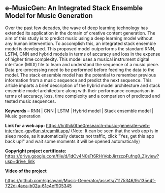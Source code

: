<h2> e-MusicGen: An Integrated Stack Ensemble Model for Music Generation </h2>

Over the past few decades, the wave of deep learning technology has extended its application in the domain of creative content generation. The aim of this study is to predict music using a deep learning model without any human intervention. To accomplish this, an integrated stack ensemble model is developed. This proposed model outperforms the standard RNN, LSTM, CNN and hybrid models in terms of accuracy and loss in the expense of higher time complexity. This model uses a musical instrument digital interface (MIDI) file to learn and understand the sequence of a music piece. Data pre-processing need to be performed before feeding the data to the model. The stack ensemble model has the potential to remember previous information from a music sequence and predict the next sequence. This article imparts a brief description of the hybrid model architecture and stack ensemble model architecture along with their performance comparison in terms of accuracy, loss, time complexity and a comparison of predicted and tested music sequences.

 **Keywords** – RNN | CNN | LSTM |  Hybrid model |  Stack ensemble model |  Music generation

**Link for a web app:** https://hrithik0the0research-music-generate-web-interface-gpv6un.streamlit.app/ 
(Note: It can be seen that the web app is in sleep mode, as it automatically detects not traffic, click "Yes, get this app back up!" and wait some moments it will be opened automatically) 

**Copyright project certificate:** https://drive.google.com/file/d/1dCv4N0sTt6RHrVqbJirrzcpFufng0_Zj/view?usp=drive_link

**Video of the project** 



https://github.com/sgsayani/Music-Generator/assets/71175346/9c135e4f-722d-4aca-b02a-61c4ef905345

